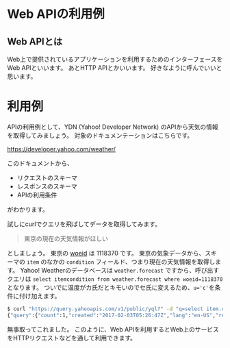 Web APIの利用例
========

Web APIとは
-----------
Web上で提供されているアプリケーションを利用するためのインターフェースをWeb APIといいます。
あとHTTP APIとかいいます。 好きなように呼んでいいと思います。


利用例
========
APIの利用例として、YDN (Yahoo! Developer Network) のAPIから天気の情報を取得してみましょう。
対象のドキュメンテーションはこちらです。

https://developer.yahoo.com/weather/

このドキュメントから、

- リクエストのスキーマ
- レスポンスのスキーマ
- APIの利用条件

がわかります。

試しにcurlでクエリを飛ばしてデータを取得してみます。

> 東京の現在の天気情報がほしい

としましょう。
東京の [woeid](https://developer.yahoo.com/geo/geoplanet/guide/concepts.html#woeids) は 1118370 です。
東京の気象データから、スキーマの `item` のなかの `condition` フィールド、つまり現在の天気情報を取得します。
Yahoo! Weatherのデータベースは `weather.forecast` ですから、呼び出すクエリは
`select itemcondition from weather.forecast where woeid=1118370`
となります。
ついでに温度がカ氏だとキモいのでセ氏に変えるため、`u='c'`を条件に付け加えます。

```sh
$ curl "https://query.yahooapis.com/v1/public/yql?" -d "q=select item.condition from weather.forecast where woeid=1118370 and u='c'" -d "format=json"
{"query":{"count":1,"created":"2017-02-03T05:26:47Z","lang":"en-US","results":{"channel":{"item":{"condition":{"code":"23","date":"Fri, 03 Feb 2017 01:00 PM JST","temp":"11","text":"Breezy"}}}}}}
```

無事取ってこれました。
このように、Web APIを利用するとWeb上のサービスをHTTPリクエストなどを通して利用できます。
